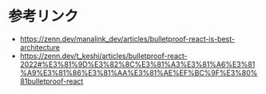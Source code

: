 # 参考リンク
- https://zenn.dev/manalink_dev/articles/bulletproof-react-is-best-architecture
- https://zenn.dev/t_keshi/articles/bulletproof-react-2022#%E3%81%9D%E3%82%8C%E3%81%A3%E3%81%A6%E3%81%A9%E3%81%86%E3%81%AA%E3%81%AE%EF%BC%9F%E3%80%81bulletproof-react
